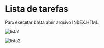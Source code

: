 # Lista de tarefas

Para executar basta abrir arquivo INDEX.HTML.

![lista1](https://user-images.githubusercontent.com/103772727/171500675-6cb04018-c9ec-4881-bda9-c0d6bd4535fb.jpg)

![lista2](https://user-images.githubusercontent.com/103772727/171500689-a61b7653-cce3-43b8-ac76-21143488c8b6.jpg)
